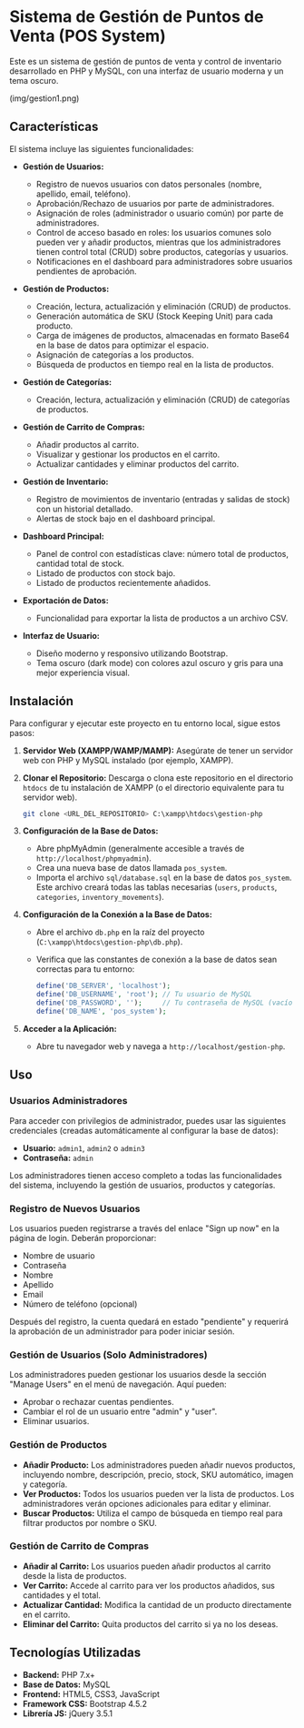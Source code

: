 # Sistema de Gestión de Puntos de Venta (POS System)

Este es un sistema de gestión de puntos de venta y control de inventario desarrollado en PHP y MySQL, con una interfaz de usuario moderna y un tema oscuro.

(img/gestion1.png)

## Características

El sistema incluye las siguientes funcionalidades:

*   **Gestión de Usuarios:**
    *   Registro de nuevos usuarios con datos personales (nombre, apellido, email, teléfono).
    *   Aprobación/Rechazo de usuarios por parte de administradores.
    *   Asignación de roles (administrador o usuario común) por parte de administradores.
    *   Control de acceso basado en roles: los usuarios comunes solo pueden ver y añadir productos, mientras que los administradores tienen control total (CRUD) sobre productos, categorías y usuarios.
    *   Notificaciones en el dashboard para administradores sobre usuarios pendientes de aprobación.

*   **Gestión de Productos:**
    *   Creación, lectura, actualización y eliminación (CRUD) de productos.
    *   Generación automática de SKU (Stock Keeping Unit) para cada producto.
    *   Carga de imágenes de productos, almacenadas en formato Base64 en la base de datos para optimizar el espacio.
    *   Asignación de categorías a los productos.
    *   Búsqueda de productos en tiempo real en la lista de productos.

*   **Gestión de Categorías:**
    *   Creación, lectura, actualización y eliminación (CRUD) de categorías de productos.

*   **Gestión de Carrito de Compras:**
    *   Añadir productos al carrito.
    *   Visualizar y gestionar los productos en el carrito.
    *   Actualizar cantidades y eliminar productos del carrito.

*   **Gestión de Inventario:**
    *   Registro de movimientos de inventario (entradas y salidas de stock) con un historial detallado.
    *   Alertas de stock bajo en el dashboard principal.

*   **Dashboard Principal:**
    *   Panel de control con estadísticas clave: número total de productos, cantidad total de stock.
    *   Listado de productos con stock bajo.
    *   Listado de productos recientemente añadidos.

*   **Exportación de Datos:**
    *   Funcionalidad para exportar la lista de productos a un archivo CSV.

*   **Interfaz de Usuario:**
    *   Diseño moderno y responsivo utilizando Bootstrap.
    *   Tema oscuro (dark mode) con colores azul oscuro y gris para una mejor experiencia visual.

## Instalación

Para configurar y ejecutar este proyecto en tu entorno local, sigue estos pasos:

1.  **Servidor Web (XAMPP/WAMP/MAMP):** Asegúrate de tener un servidor web con PHP y MySQL instalado (por ejemplo, XAMPP).

2.  **Clonar el Repositorio:** Descarga o clona este repositorio en el directorio `htdocs` de tu instalación de XAMPP (o el directorio equivalente para tu servidor web).

    ```bash
    git clone <URL_DEL_REPOSITORIO> C:\xampp\htdocs\gestion-php
    ```

3.  **Configuración de la Base de Datos:**
    *   Abre phpMyAdmin (generalmente accesible a través de `http://localhost/phpmyadmin`).
    *   Crea una nueva base de datos llamada `pos_system`.
    *   Importa el archivo `sql/database.sql` en la base de datos `pos_system`. Este archivo creará todas las tablas necesarias (`users`, `products`, `categories`, `inventory_movements`).

4.  **Configuración de la Conexión a la Base de Datos:**
    *   Abre el archivo `db.php` en la raíz del proyecto (`C:\xampp\htdocs\gestion-php\db.php`).
    *   Verifica que las constantes de conexión a la base de datos sean correctas para tu entorno:

        ```php
        define('DB_SERVER', 'localhost');
        define('DB_USERNAME', 'root'); // Tu usuario de MySQL
        define('DB_PASSWORD', '');     // Tu contraseña de MySQL (vacío por defecto en XAMPP)
        define('DB_NAME', 'pos_system');
        ```

5.  **Acceder a la Aplicación:**
    *   Abre tu navegador web y navega a `http://localhost/gestion-php`.

## Uso

### Usuarios Administradores

Para acceder con privilegios de administrador, puedes usar las siguientes credenciales (creadas automáticamente al configurar la base de datos):

*   **Usuario:** `admin1`, `admin2` o `admin3`
*   **Contraseña:** `admin`

Los administradores tienen acceso completo a todas las funcionalidades del sistema, incluyendo la gestión de usuarios, productos y categorías.

### Registro de Nuevos Usuarios

Los usuarios pueden registrarse a través del enlace "Sign up now" en la página de login. Deberán proporcionar:

*   Nombre de usuario
*   Contraseña
*   Nombre
*   Apellido
*   Email
*   Número de teléfono (opcional)

Después del registro, la cuenta quedará en estado "pendiente" y requerirá la aprobación de un administrador para poder iniciar sesión.

### Gestión de Usuarios (Solo Administradores)

Los administradores pueden gestionar los usuarios desde la sección "Manage Users" en el menú de navegación. Aquí pueden:

*   Aprobar o rechazar cuentas pendientes.
*   Cambiar el rol de un usuario entre "admin" y "user".
*   Eliminar usuarios.

### Gestión de Productos

*   **Añadir Producto:** Los administradores pueden añadir nuevos productos, incluyendo nombre, descripción, precio, stock, SKU automático, imagen y categoría.
*   **Ver Productos:** Todos los usuarios pueden ver la lista de productos. Los administradores verán opciones adicionales para editar y eliminar.
*   **Buscar Productos:** Utiliza el campo de búsqueda en tiempo real para filtrar productos por nombre o SKU.

### Gestión de Carrito de Compras

*   **Añadir al Carrito:** Los usuarios pueden añadir productos al carrito desde la lista de productos.
*   **Ver Carrito:** Accede al carrito para ver los productos añadidos, sus cantidades y el total.
*   **Actualizar Cantidad:** Modifica la cantidad de un producto directamente en el carrito.
*   **Eliminar del Carrito:** Quita productos del carrito si ya no los deseas.

## Tecnologías Utilizadas

*   **Backend:** PHP 7.x+
*   **Base de Datos:** MySQL
*   **Frontend:** HTML5, CSS3, JavaScript
*   **Framework CSS:** Bootstrap 4.5.2
*   **Librería JS:** jQuery 3.5.1
